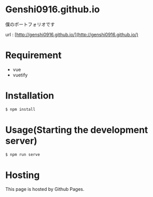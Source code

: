 # Genshi0916.github.io

僕のポートフォリオです

url : [http://genshi0916.github.io/](http://genshi0916.github.io/)

# Requirement
 
* vue
* vuetify
 
# Installation
 
 
```bash
$ npm install
```
 
# Usage(Starting the development server)

```bash
$ npm run serve
```

# Hosting

This page is hosted by Github Pages.

